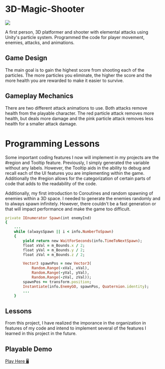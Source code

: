 # 3D-Magic-Shooter

![](https://github.com/angela-rodriguezz/3D-Magic-Shooter/blob/master/3d%20gif.gif)

A first person, 3D platformer and shooter with elemental attacks using Unity's particle system. Programmed the code for player movement, enemies, attacks, and animations. 

## Game Design
The main goal is to gain the highest score from shooting each of the particles. The more particles you eliminate, the higher the score and the more health you are rewarded to make it easier to survive.

## Gameplay Mechanics

There are two different attack animations to use. Both attacks remove health from the playable character. The red particle attack removes more health, but deals more damage and the pink particle attack removes less health for a smaller attack damage.

# Programming Lessons
Some important coding features I now will implement in my projects are the #region and Tooltip feature. Previously, I simply generated the variable without any labels. However, the Tooltip aids in the ability to debug and recall each of the UI features you are implementing within the game. Additionally the #region allows for the categorization of certain parts of code that adds to the readability of the code.

Additionally, my first introduction to Coroutines and random spawning of enemies within a 3D space. I needed to generate the enemies randomly and to always spawn infinitely. However, there couldn't be a fast generation or that will impact performance and make the game too difficult.

``` ruby
private IEnumerator Spawn(int enemyInd)
{
    ...
    while (alwaysSpawn || i < info.NumberToSpawn)
    {
        yield return new WaitForSeconds(info.TimeToNextSpawn);
        float xVal = m_Bounds.x / 2;
        float yVal = m_Bounds.y / 2;
        float zVal = m_Bounds.z / 2;

        Vector3 spawnPos = new Vector3(
            Random.Range(-xVal, xVal),
            Random.Range(-yVal, yVal),
            Random.Range(-zVal, zVal));
        spawnPos += transform.position;
        Instantiate(info.EnemyGO, spawnPos, Quaternion.identity);
        ...
    }
```

## Lessons

From this project, I have realized the imporance in the organization in features of my code and intend to implement several of the features I learned in this project in the future.

## Playable Demo
[Play Here 🖥️](http://www.angelarodriguezz.me/3D-Magic-Shooter/)
